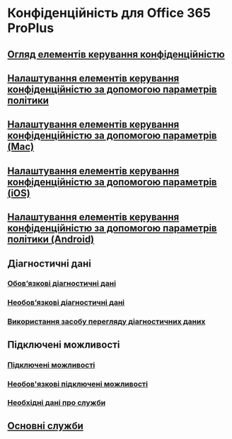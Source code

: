 # Конфіденційність для Office 365 ProPlus
## [Огляд елементів керування конфіденційністю](overview-privacy-controls.md)
## [Налаштування елементів керування конфіденційністю за допомогою параметрів політики](manage-privacy-controls.md)
## [Налаштування елементів керування конфіденційністю за допомогою параметрів (Mac)](mac-privacy-preferences.md)
## [Налаштування елементів керування конфіденційністю за допомогою параметрів (iOS)](ios-privacy-preferences.md)
## [Налаштування елементів керування конфіденційністю за допомогою параметрів політики (Android)](android-privacy-controls.md)

## Діагностичні дані
### [Обов’язкові діагностичні дані](required-diagnostic-data.md)
### [Необов’язкові діагностичні дані](optional-diagnostic-data.md)
### [Використання засобу перегляду діагностичних даних](https://support.office.com/article/cf761ce9-d805-4c60-a339-4e07f3182855)

## Підключені можливості
### [Підключені можливості](connected-experiences.md)
### [Необов'язкові підключені можливості](optional-connected-experiences.md)
### [Необхідні дані про служби](required-service-data.md)

## [Основні служби](essential-services.md)